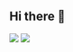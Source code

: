 ## Hi there 👋

<img src="https://img.shields.io/badge/instagram-FF0069?style=for-the-badge&logo=instagram&logoColor=white" style="border-radius:1px">
<img src="https://img.shields.io/badge/docker-2496ED?style=for-the-badge&logo=docker&logoColor=blue" style="border-radius:1px">

<!--
**aspeawn/aspeawn** is a ✨ _special_ ✨ repository because its `README.md` (this file) appears on your GitHub profile.

Here are some ideas to get you started:

- 🔭 I’m currently working on ...
- 🌱 I’m currently learning ...
- 👯 I’m looking to collaborate on ...
- 🤔 I’m looking for help with ...
- 💬 Ask me about ...
- 📫 How to reach me: ...
- 😄 Pronouns: ...
- ⚡ Fun fact: ...
-->

